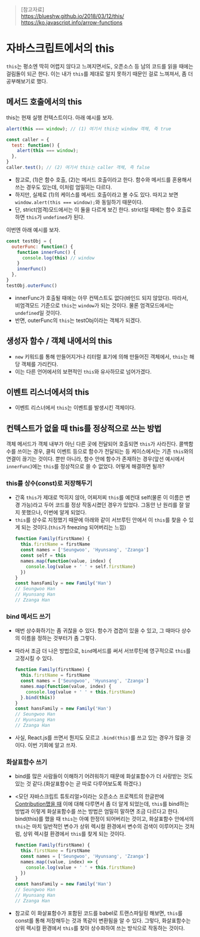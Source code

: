 > [참고자료]  
> https://blueshw.github.io/2018/03/12/this/  
> https://ko.javascript.info/arrow-functions  

# 자바스크립트에서의 this
`this`는 평소엔 딱히 어렵지 않다고 느껴지면서도, 오픈소스 등 남의 코드를 읽을 때에는 걸림돌이 되곤 한다. 이는 내가 `this`를 제대로 알지 못하기 때문인 걸로 느껴져서, 좀 더 공부해보기로 했다.

## 메서드 호출에서의 this
this는 현재 실행 컨텍스트이다. 아래 예시를 보자.

```js
alert(this === window); // (1) 여기서 this는 window 객체, 즉 true

const caller = {
  test: function() {
    alert(this === window);
  },
}
caller.test(); // (2) 여기서 this는 caller 객체, 즉 false
```

- 참고로, (1)은 함수 호출, (2)는 메서드 호출이라고 한다. 함수와 메서드를 혼용해서 쓰는 경우도 있는데, 이처럼 엄밀히는 다르다.
- 하지만, 실제로 (1)의 케이스를 메서드 호출이라고 볼 수도 있다. 따지고 보면 `window.alert(this === window);`와 동일하기 때문이다.
- 단, strict(엄격)모드에서는 이 둘을 다르게 보긴 한다. strict일 때에는 함수 호출로 하면 `this`가 `undefined`가 된다.

이번엔 아래 예시를 보자. 

```js
const testObj = {
  outerFunc: function() {
    function innerFunc() {
      console.log(this) // window
    }
    innerFunc()
  },
}
testObj.outerFunc()
```

- innerFunc가 호출될 때에는 아무 컨텍스트도 없다(바인드 되지 않았다). 따라서, 비엄격모드 기준으로 `this`는 `window`가 되는 것이다. 물론 엄격모드에서는 `undefined`일 것이다.
- 반면, outerFunc의 `this`는 testObj이라는 객체가 되겠다.

## 생성자 함수 / 객체 내에서의 this
- `new` 키워드를 통해 만들어지거나 리터럴 표기에 의해 만들어진 객체에서, `this`는 해당 객체를 가리킨다.
- 이는 다른 언어에서의 보편적인 `this`와 유사하므로 넘어가겠다.

## 이벤트 리스너에서의 this
- 이벤트 리스너에서 `this`는 이벤트를 발생시킨 객체이다.

## 컨텍스트가 없을 때 this를 정상적으로 쓰는 방법
객체 메서드가 객체 내부가 아닌 다른 곳에 전달되어 호출되면 `this`가 사라진다. 콜백함수를 쓰이는 경우, 클릭 이벤트 등으로 함수가 전달되는 등 케이스에서는 기존 `this`와의 연결이 끊기는 것이다. 뿐만 아니라, 함수 안에 함수가 존재하는 경우(앞선 예시에서 `innerFunc`)에는 `this`를 정상적으로 쓸 수 없었다. 어떻게 해결하면 될까?

### this를 상수(const)로 저장해두기
- 간혹 `this`가 제대로 먹히지 않아, 어찌저찌 `this`를 예컨대 self(물론 이 이름은 변경 가능)라고 두어 코드를 정상 작동시켰던 경우가 있었다. 그동안 난 원리를 잘 알지 못했으나, 이번에 알게 되었다.
- `this`를 상수로 지정했기 때문에 아래와 같이 서브루틴 안에서 이 `this`를 찾을 수 있게 되는 것이다.(`this`가 freezing 되어버리는 느낌)
  ```js
  function Family(firstName) {
    this.firstName = firstName
    const names = ['Seungwoo', 'Hyunsang', 'Zzanga']
    const self = this
    names.map(function(value, index) {
      console.log(value + ' ' + self.firstName)
    })
  }
  const hansFamily = new Family('Han')
  // Seungwoo Han
  // Hyunsang Han
  // Zzanga Han
  ```

### bind 메서드 쓰기
- 매번 상수화하기는 좀 귀찮을 수 있다. 함수가 겹겹이 있을 수 있고, 그 때마다 상수의 이름을 정하는 것부터가 좀 그렇다.
- 따라서 조금 더 나은 방법으로, `bind`메서드를 써서 서브루틴에 영구적으로 `this`를 고정시킬 수 있다.
  ```js
  function Family(firstName) {
    this.firstName = firstName
    const names = ['Seungwoo', 'Hyunsang', 'Zzanga']
    names.map(function(value, index) {
      console.log(value + ' ' + this.firstName)
    }.bind(this))
  }
  const hansFamily = new Family('Han')
  // Seungwoo Han
  // Hyunsang Han
  // Zzanga Han
  ```

- 사실, React.js를 쓰면서 뭔지도 모르고 `.bind(this)`를 쓰고 있는 경우가 많을 것이다. 이번 기회에 알고 쓰자.

### 화살표함수 쓰기
- bind를 많은 사람들이 이해하기 어려워하기 때문에 화살표함수가 더 사랑받는 것도 있는 것 같다.(화살표함수는 곧 따로 다루어보도록 하겠다.)
- <모던 자바스크립트 튜토리얼>이라는 오픈소스 프로젝트의 한글판에 [Contribution했을 때](https://github.com/javascript-tutorial/ko.javascript.info/pull/467) 이에 대해 다루면서 좀 더 알게 되었는데, `this`를 bind하는 방법과 이렇게 화살표함수를 쓰는 방법은 엄밀히 말하면 조금 다르다고 한다. bind(this)를 했을 때 `this`는 아예 한정이 되어버리는 것이고, 화살표함수 안에서의 `this`는 마치 일반적인 변수가 상위 렉시컬 환경에서 변수의 검색이 이루어지는 것처럼, 상위 렉시컬 환경에서 `this`를 찾게 되는 것이다.
  ```js
  function Family(firstName) {
    this.firstName = firstName
    const names = ['Seungwoo', 'Hyunsang', 'Zzanga']
    names.map((value, index) => {
      console.log(value + ' ' + this.firstName)
    })
  }
  const hansFamily = new Family('Han')
  // Seungwoo Han
  // Hyunsang Han
  // Zzanga Han
  ```

- 참고로 이 화살표함수가 포함된 코드를 babel로 트랜스파일링 해보면, `this`를 const를 통해 저장해두는 것과 똑같이 변환됨을 알 수 있다. 그렇다, 화살표함수는 상위 렉시컬 환경에서 `this`를 찾아 상수화하여 쓰는 방식으로 작동하는 것이다.